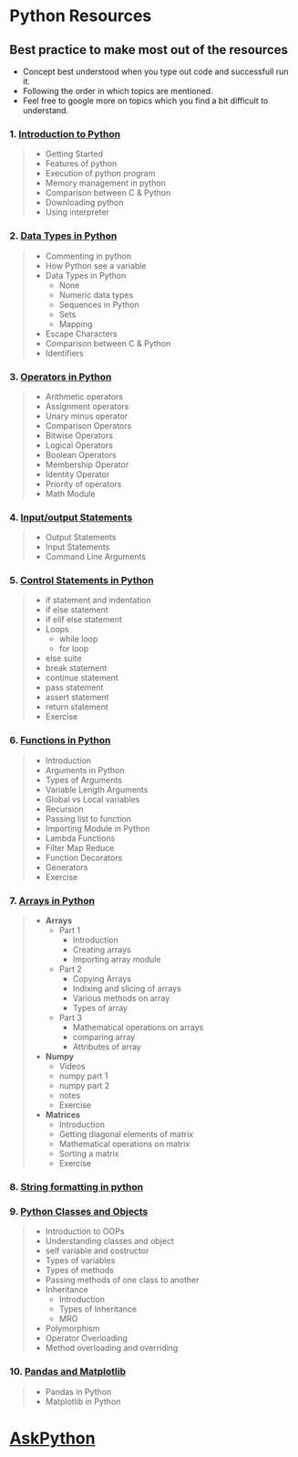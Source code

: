 # Python Resources 

## **Best practice to make most out of the resources**

- Concept best understood when you type out code and successfull run it. 
- Following the order in which topics are mentioned. 
- Feel free to google more on topics which you find a bit difficult to understand.   


### 1. [ Introduction to Python ](https://docs.google.com/document/d/1c_uS-KXuvEd7E2uGMUCqGFWlOJpgMVHrLUf1VHvHVY0/edit?usp=sharing)
> - Getting Started 
> - Features of python 
> - Execution of python program 
> - Memory management in python
> - Comparison between C & Python 
> - Downloading python
> - Using interpreter 

### 2. [Data Types in Python ](https://docs.google.com/document/d/1wj2ni7zCPCB3RLLrGCiFg8_tYjR4JLiSY79vaRXBQBg/edit#)
> - Commenting in python
> - How Python see a variable 
> - Data Types in Python
>   - None 
>   - Numeric data types
>   - Sequences in Python 
>   - Sets
>   - Mapping
> - Escape Characters 
> - Comparison between C & Python 
> - Identifiers 


### 3. [Operators in Python](https://docs.google.com/document/d/17AzFQ2S0TveE9BjURZavzhQLNWbWA_c_3-G47RC-QXI/edit#)
> - Arithmetic operators 
> - Assignment operators
> - Unary minus operator
> - Comparison Operators
> - Bitwise Operators 
> - Logical Operators
> - Boolean Operators
> - Membership Operator 
> - Identity Operator
> - Priority of operators 
> - Math Module 


### 4. [Input/output Statements](https://docs.google.com/document/d/1iXk12WJqhvyZwAsO3ri95OzjJUZk7z1Zy2hhjHT4-Yc/edit)
> - Output Statements 
> - Input Statements
> - Command Line Arguments 

### 5. [Control Statements in Python ](https://docs.google.com/document/d/1MldH0C5ShAb2WggDGohrSSKSA2t9bia6ImEsRMxEPrk/edit)
> - if statement and indentation
> - if else statement
> - if elif else statement
> - Loops 
>   - while loop 
>   - for loop
> - else suite
> - break statement
> - continue statement 
> - pass statement 
> - assert statement
> - return statement
> - Exercise 

### 6. [Functions in Python ](https://docs.google.com/document/d/1Dr2klCzFHfaczT8nyboBgCJaeJNaJ11RRaQQrcIpcuE/edit)
> - Introduction
> -  Arguments in Python
> - Types of Arguments
> - Variable Length Arguments
> - Global vs Local variables 
> - Recursion 
> - Passing list to function 
> - Importing Module in Python  
> - Lambda Functions
> - Filter Map Reduce 
> - Function Decorators  
> - Generators 
> - Exercise 

### 7. [Arrays in Python](https://docs.google.com/document/d/1anbT72ur-9oTGRd00-RIODyuw43LYNKosoY98My_CEs/edit)
> - **Arrays** 
>   - Part 1 
>     - Introduction
>     - Creating arrays 
>     - Importing array module 
>   - Part 2 
>     - Copying Arrays
>     - Indixing and slicing of arrays 
>     - Various methods on array 
>     - Types of array 
>   - Part 3
>     - Mathematical operations on arrays 
>     - comparing array
>     - Attributes of array
> - **Numpy**      
>   - Videos 
>   - numpy part 1 
>   - numpy part 2 
>   - notes 
>   - Exercise
> - **Matrices**   
>   - Introduction  
>   - Getting diagonal elements of matrix
>   - Mathematical operations on matrix 
>   - Sorting a matrix 
>   - Exercise 


### 8. [String formatting in python](https://www.w3schools.com/python/python_string_formatting.asp)

### 9. [Python Classes and Objects](https://docs.google.com/document/d/1XcLIamY6wk4O2KjSF6KTPAoaixsdeEZ3pVl1HUjMiYE/edit#)
> - Introduction to OOPs
> - Understanding classes and object 
> - self variable and costructor 
> - Types of variables 
> - Types of methods 
> - Passing methods of one class to another 
> - Inheritance
>   - Introduction 
>   - Types of Inheritance
>   - MRO
> - Polymorphism  
> - Operator Overloading 
> - Method overloading and overriding 

### 10. [Pandas and Matplotlib](https://docs.google.com/document/d/1h9RVNtLtNo1fuP3oQGpSeU3JGTGf21XtTVYt3yNrAVI/edit#heading=h.32srlqjjra89)
> - Pandas in Python
> - Matplotlib in Python



# [AskPython](https://www.askpython.com/)
